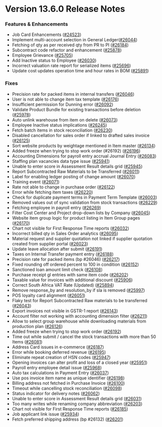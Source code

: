 # Version 13.6.0 Release Notes

### Features & Enhancements

- Job Card Enhancements ([#24523](https://github.com/dontmanage/dontmanageerp/pull/24523))
- Implement multi-account selection in General Ledger([#26044](https://github.com/dontmanage/dontmanageerp/pull/26044))
- Fetching of qty as per received qty from PR to PI ([#26184](https://github.com/dontmanage/dontmanageerp/pull/26184))
- Subcontract code refactor and enhancement ([#25878](https://github.com/dontmanage/dontmanageerp/pull/25878))
- Employee Grievance ([#25705](https://github.com/dontmanage/dontmanageerp/pull/25705))
- Add Inactive status to Employee ([#26030](https://github.com/dontmanage/dontmanageerp/pull/26030))
- Incorrect valuation rate report for serialized items ([#25696](https://github.com/dontmanage/dontmanageerp/pull/25696))
- Update cost updates operation time and hour rates in BOM ([#25891](https://github.com/dontmanage/dontmanageerp/pull/25891))

### Fixes

- Precision rate for packed items in internal transfers ([#26046](https://github.com/dontmanage/dontmanageerp/pull/26046))
- User is not able to change item tax template ([#26176](https://github.com/dontmanage/dontmanageerp/pull/26176))
- Insufficient permission for Dunning error ([#26092](https://github.com/dontmanage/dontmanageerp/pull/26092))
- Validate Product Bundle for existing transactions before deletion ([#25978](https://github.com/dontmanage/dontmanageerp/pull/25978))
- Auto unlink warehouse from item on delete ([#26073](https://github.com/dontmanage/dontmanageerp/pull/26073))
- Employee Inactive status implications ([#26245](https://github.com/dontmanage/dontmanageerp/pull/26245))
- Fetch batch items in stock reconciliation ([#26230](https://github.com/dontmanage/dontmanageerp/pull/26230))
- Disabled cancellation for sales order if linked to drafted sales invoice ([#26125](https://github.com/dontmanage/dontmanageerp/pull/26125))
- Sort website products by weightage mentioned in Item master ([#26134](https://github.com/dontmanage/dontmanageerp/pull/26134))
- Added freeze when trying to stop work order (#26192) ([#26196](https://github.com/dontmanage/dontmanageerp/pull/26196))
- Accounting Dimensions for payroll entry accrual Journal Entry ([#26083](https://github.com/dontmanage/dontmanageerp/pull/26083))
- Staffing plan vacancies data type issue ([#25941](https://github.com/dontmanage/dontmanageerp/pull/25941))
- Unable to enter score in Assessment Result details grid ([#25945](https://github.com/dontmanage/dontmanageerp/pull/25945))
- Report Subcontracted Raw Materials to be Transferred ([#26011](https://github.com/dontmanage/dontmanageerp/pull/26011))
- Label for enabling ledger posting of change amount ([#26070](https://github.com/dontmanage/dontmanageerp/pull/26070))
- Training event ([#26071](https://github.com/dontmanage/dontmanageerp/pull/26071))
- Rate not able to change in purchase order ([#26122](https://github.com/dontmanage/dontmanageerp/pull/26122))
- Error while fetching item taxes ([#26220](https://github.com/dontmanage/dontmanageerp/pull/26220))
- Check for duplicate payment terms in Payment Term Template ([#26003](https://github.com/dontmanage/dontmanageerp/pull/26003))
- Removed values out of sync validation from stock transactions ([#26229](https://github.com/dontmanage/dontmanageerp/pull/26229))
- Fetching employee in payroll entry ([#26269](https://github.com/dontmanage/dontmanageerp/pull/26269))
- Filter Cost Center and Project drop-down lists by Company ([#26045](https://github.com/dontmanage/dontmanageerp/pull/26045))
- Website item group logic for product listing in Item Group pages ([#26170](https://github.com/dontmanage/dontmanageerp/pull/26170))
- Chart not visible for First Response Time reports ([#26032](https://github.com/dontmanage/dontmanageerp/pull/26032))
- Incorrect billed qty in Sales Order analytics ([#26095](https://github.com/dontmanage/dontmanageerp/pull/26095))
- Material request and supplier quotation not linked if supplier quotation created from supplier portal ([#26023](https://github.com/dontmanage/dontmanageerp/pull/26023))
- Update leave allocation after submit ([#26191](https://github.com/dontmanage/dontmanageerp/pull/26191))
- Taxes on Internal Transfer payment entry ([#26188](https://github.com/dontmanage/dontmanageerp/pull/26188))
- Precision rate for packed items (bp #26046) ([#26217](https://github.com/dontmanage/dontmanageerp/pull/26217))
- Fixed rounding off ordered percent to 100 in condition ([#26152](https://github.com/dontmanage/dontmanageerp/pull/26152))
- Sanctioned loan amount limit check ([#26108](https://github.com/dontmanage/dontmanageerp/pull/26108))
- Purchase receipt gl entries with same item code ([#26202](https://github.com/dontmanage/dontmanageerp/pull/26202))
- Taxable value for invoices with additional discount ([#25906](https://github.com/dontmanage/dontmanageerp/pull/25906))
- Correct South Africa VAT Rate (Updated) ([#25894](https://github.com/dontmanage/dontmanageerp/pull/25894))
- Remove response_by and resolution_by if sla is removed ([#25997](https://github.com/dontmanage/dontmanageerp/pull/25997))
- POS loyalty card alignment ([#26051](https://github.com/dontmanage/dontmanageerp/pull/26051))
- Flaky test for Report Subcontracted Raw materials to be transferred ([#26043](https://github.com/dontmanage/dontmanageerp/pull/26043))
- Export invoices not visible in GSTR-1 report ([#26143](https://github.com/dontmanage/dontmanageerp/pull/26143))
- Account filter not working with accounting dimension filter ([#26211](https://github.com/dontmanage/dontmanageerp/pull/26211))
- Allow to select group warehouse while downloading materials from production plan ([#26126](https://github.com/dontmanage/dontmanageerp/pull/26126))
- Added freeze when trying to stop work order ([#26192](https://github.com/dontmanage/dontmanageerp/pull/26192))
- Time out while submit / cancel the stock transactions with more than 50 Items ([#26081](https://github.com/dontmanage/dontmanageerp/pull/26081))
- Address Card issues in e-commerce ([#26187](https://github.com/dontmanage/dontmanageerp/pull/26187))
- Error while booking deferred revenue ([#26195](https://github.com/dontmanage/dontmanageerp/pull/26195))
- Eliminate repeat creation of HSN codes ([#25947](https://github.com/dontmanage/dontmanageerp/pull/25947))
- Opening invoices can alter profit and loss of a closed year ([#25951](https://github.com/dontmanage/dontmanageerp/pull/25951))
- Payroll entry employee detail issue ([#25968](https://github.com/dontmanage/dontmanageerp/pull/25968))
- Auto tax calculations in Payment Entry ([#26037](https://github.com/dontmanage/dontmanageerp/pull/26037))
- Use pos invoice item name as unique identifier ([#26198](https://github.com/dontmanage/dontmanageerp/pull/26198))
- Billing address not fetched in Purchase Invoice ([#26100](https://github.com/dontmanage/dontmanageerp/pull/26100))
- Timeout while cancelling stock reconciliation ([#26098](https://github.com/dontmanage/dontmanageerp/pull/26098))
- Status indicator for delivery notes ([#26062](https://github.com/dontmanage/dontmanageerp/pull/26062))
- Unable to enter score in Assessment Result details grid ([#26031](https://github.com/dontmanage/dontmanageerp/pull/26031))
- Too many writes while renaming company abbreviation ([#26203](https://github.com/dontmanage/dontmanageerp/pull/26203))
- Chart not visible for First Response Time reports ([#26185](https://github.com/dontmanage/dontmanageerp/pull/26185))
- Job applicant link issue ([#25934](https://github.com/dontmanage/dontmanageerp/pull/25934))
- Fetch preferred shipping address (bp #26132) ([#26201](https://github.com/dontmanage/dontmanageerp/pull/26201))
